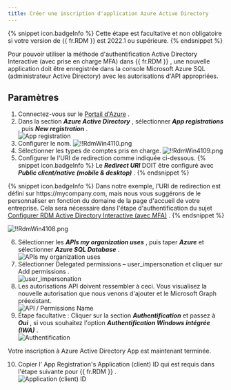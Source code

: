 ```yaml
---
title: Créer une inscription d'application Azure Active Directory
---
```

{% snippet icon.badgeInfo %} 
Cette étape est facultative et non obligatoire si votre version de {{ fr.RDM }} est 2022.1 ou supérieure. 
{% endsnippet %}
 
Pour pouvoir utiliser la méthode d'authentification Active Directory Interactive (avec prise en charge MFA) dans {{ fr.RDM }} , une nouvelle application doit être enregistrée dans la console Microsoft Azure SQL (administrateur Active Directory) avec les autorisations d'API appropriées. 

## Paramètres 

1. Connectez-vous sur le [Portail d'Azure](https://portal.azure.com/) . 
1. Dans la section ***Azure Active Directory*** , sélectionner ***App registrations*** , puis ***New registration*** .  
![App registration](/img/fr/rdm/windows/clip5011.png) 
1. Configurer le nom. 
![!!RdmWin4110.png](/img/fr/rdm/windows/RdmWin4110.png) 
1. Sélectionner les types de comptes pris en charge. 
![!!RdmWin4109.png](/img/fr/rdm/windows/RdmWin4109.png) 
1. Configurer le l'URI de redirection comme indiquée ci-dessous. 
{% snippet icon.badgeInfo %} 
Le ***Redirect URI*** DOIT être configuré avec ***Public client/native (mobile &amp; desktop)*** . 
{% endsnippet %}
 
{% snippet icon.badgeInfo %} 
Dans notre exemple, l'URI de redirection est défini sur https<area>://mycompany.com, mais nous vous suggérons de le personnaliser en fonction du domaine de la page d'accueil de votre entreprise. Cela sera nécessaire dans l'étape d'authentification du sujet [Configurer RDM Active Directory Interactive (avec MFA)](/fr/rdm/windows/data-sources/data-sources-types/advanced-data-sources/microsoft-azure-sql/enable-azure-active-directory-authentication/configure-rdm-ad-interactive-mfa/) . 
{% endsnippet %}
 
![!!RdmWin4108.png](/img/fr/rdm/windows/RdmWin4108.png) 

6. Sélectionner les ***APIs my organization uses*** , puis taper ***Azure*** et sélectionner ***Azure SQL Database*** .  
![APIs my organization uses](/img/fr/rdm/windows/clip5017.png) 
1. Sélectionner Delegated permissions ***–*** user_impersonation et cliquer sur Add permissions .  
![user_impersonation](/img/fr/rdm/windows/clip5018.png) 
1. Les autorisations API doivent ressembler à ceci. Vous visualisez la nouvelle autorisation que nous venons d'ajouter et le Microsoft Graph préexistant.  
![API / Permissions Name](/img/fr/rdm/windows/clip5019.png) 
1. Étape facultative : Cliquer sur la section ***Authentification*** et passez à ***Oui*** , si vous souhaitez l'option ***Authentification Windows intégrée (IWA)*** .  
![Authentification](/img/fr/rdm/windows/clip5013.png) 

Votre inscription à Azure Active Directory App est maintenant terminée.  

10. Copier l' App Registration's Application (client) ID qui est requis dans l'étape suivante pour {{ fr.RDM }} .  
![Application (client) ID](/img/fr/rdm/windows/clip5020.png) 
